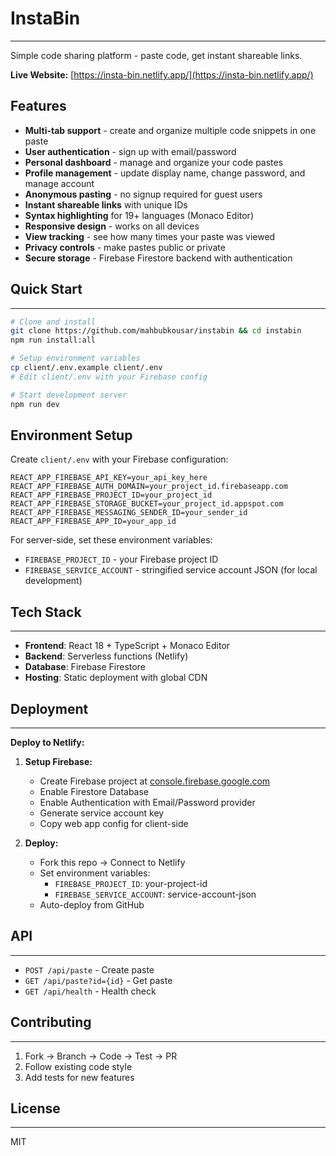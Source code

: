 # InstaBin

---

Simple code sharing platform - paste code, get instant shareable links.

**Live Website:** [https://insta-bin.netlify.app/](https://insta-bin.netlify.app/)

## Features

- **Multi-tab support** - create and organize multiple code snippets in one paste
- **User authentication** - sign up with email/password
- **Personal dashboard** - manage and organize your code pastes
- **Profile management** - update display name, change password, and manage account
- **Anonymous pasting** - no signup required for guest users
- **Instant shareable links** with unique IDs
- **Syntax highlighting** for 19+ languages (Monaco Editor)
- **Responsive design** - works on all devices
- **View tracking** - see how many times your paste was viewed
- **Privacy controls** - make pastes public or private
- **Secure storage** - Firebase Firestore backend with authentication

## Quick Start

---

```bash
# Clone and install
git clone https://github.com/mahbubkousar/instabin && cd instabin
npm run install:all

# Setup environment variables
cp client/.env.example client/.env
# Edit client/.env with your Firebase config

# Start development server
npm run dev
```

## Environment Setup

Create `client/.env` with your Firebase configuration:

```env
REACT_APP_FIREBASE_API_KEY=your_api_key_here
REACT_APP_FIREBASE_AUTH_DOMAIN=your_project_id.firebaseapp.com
REACT_APP_FIREBASE_PROJECT_ID=your_project_id
REACT_APP_FIREBASE_STORAGE_BUCKET=your_project_id.appspot.com
REACT_APP_FIREBASE_MESSAGING_SENDER_ID=your_sender_id
REACT_APP_FIREBASE_APP_ID=your_app_id
```

For server-side, set these environment variables:
- `FIREBASE_PROJECT_ID` - your Firebase project ID
- `FIREBASE_SERVICE_ACCOUNT` - stringified service account JSON (for local development)

## Tech Stack

---

- **Frontend**: React 18 + TypeScript + Monaco Editor
- **Backend**: Serverless functions (Netlify)
- **Database**: Firebase Firestore
- **Hosting**: Static deployment with global CDN

## Deployment

---

**Deploy to Netlify:**

1.  **Setup Firebase:**

    - Create Firebase project at [console.firebase.google.com](https://console.firebase.google.com)
    - Enable Firestore Database
    - Enable Authentication with Email/Password provider
    - Generate service account key
    - Copy web app config for client-side

2.  **Deploy:**

    - Fork this repo → Connect to Netlify
    - Set environment variables:
      - `FIREBASE_PROJECT_ID`: your-project-id
      - `FIREBASE_SERVICE_ACCOUNT`: service-account-json
    - Auto-deploy from GitHub

## API

---

- `POST /api/paste` - Create paste
- `GET /api/paste?id={id}` - Get paste
- `GET /api/health` - Health check

## Contributing

---

1.  Fork → Branch → Code → Test → PR
2.  Follow existing code style
3.  Add tests for new features

## License

---

MIT
